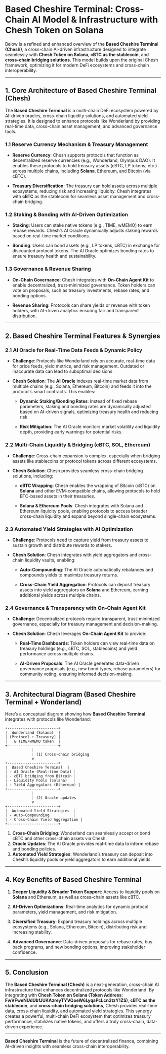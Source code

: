 # Based Cheshire Terminal: Cross-Chain AI Model & Infrastructure with Chesh Token on Solana

Below is a refined and enhanced overview of the **Based Cheshire Terminal (Chesh)**, a cross-chain AI-driven infrastructure designed to integrate seamlessly with **Chesh Token on Solana**, **cBTC as the stablecoin**, and **cross-chain bridging solutions**. This model builds upon the original Chesh framework, optimizing it for modern DeFi ecosystems and cross-chain interoperability.

---

## 1. Core Architecture of Based Cheshire Terminal (Chesh)

The **Based Cheshire Terminal** is a multi-chain DeFi ecosystem powered by AI-driven oracles, cross-chain liquidity solutions, and automated yield strategies. It is designed to enhance protocols like Wonderland by providing real-time data, cross-chain asset management, and advanced governance tools.

### 1.1 Reserve Currency Mechanism & Treasury Management

- **Reserve Currency**: Chesh supports protocols that function as decentralized reserve currencies (e.g., Wonderland, Olympus DAO). It enables these protocols to hold treasury assets (cBTC, LP tokens, etc.) across multiple chains, including **Solana**, Ethereum, and Bitcoin (via cBTC).
  
- **Treasury Diversification**: The treasury can hold assets across multiple ecosystems, reducing risk and increasing liquidity. Chesh integrates with **cBTC** as the stablecoin for seamless asset management and cross-chain bridging.

### 1.2 Staking & Bonding with AI-Driven Optimization

- **Staking**: Users can stake native tokens (e.g., TIME, wMEMO) to earn rebase rewards. Chesh’s AI Oracle dynamically adjusts staking rewards based on real-time market conditions.
  
- **Bonding**: Users can bond assets (e.g., LP tokens, cBTC) in exchange for discounted protocol tokens. The AI Oracle optimizes bonding rates to ensure treasury health and sustainability.

### 1.3 Governance & Revenue Sharing

- **On-Chain Governance**: Chesh integrates with **On-Chain Agent Kit** to enable decentralized, trust-minimized governance. Token holders can vote on proposals, such as treasury investments, rebase rates, and bonding options.
  
- **Revenue Sharing**: Protocols can share yields or revenue with token holders, with AI-driven analytics ensuring fair and transparent distribution.

---

## 2. Based Cheshire Terminal Features & Synergies

### 2.1 AI Oracle for Real-Time Data Feeds & Dynamic Policy

- **Challenge**: Protocols like Wonderland rely on accurate, real-time data for price feeds, yield metrics, and risk management. Outdated or inaccurate data can lead to suboptimal decisions.
  
- **Chesh Solution**: The **AI Oracle** indexes real-time market data from multiple chains (e.g., Solana, Ethereum, Bitcoin) and feeds it into the protocol’s smart contracts. This enables:
  
  - **Dynamic Staking/Bonding Rates**: Instead of fixed rebase parameters, staking and bonding rates are dynamically adjusted based on AI-driven signals, optimizing treasury health and reducing risk.
  
  - **Risk Mitigation**: The AI Oracle monitors market volatility and liquidity depth, providing early warnings for potential risks.

### 2.2 Multi-Chain Liquidity & Bridging (cBTC, SOL, Ethereum)

- **Challenge**: Cross-chain expansion is complex, especially when bridging assets like stablecoins or protocol tokens across different ecosystems.
  
- **Chesh Solution**: Chesh provides seamless cross-chain bridging solutions, including:
  
  - **cBTC Wrapping**: Chesh enables the wrapping of Bitcoin (cBTC) on **Solana** and other EVM-compatible chains, allowing protocols to hold BTC-based assets in their treasuries.
  
  - **Solana & Ethereum Pools**: Chesh integrates with Solana and Ethereum liquidity pools, enabling protocols to access broader cross-chain liquidity and expand beyond single-chain ecosystems.

### 2.3 Automated Yield Strategies with AI Optimization

- **Challenge**: Protocols need to capture yield from treasury assets to sustain growth and distribute rewards to stakers.
  
- **Chesh Solution**: Chesh integrates with yield aggregators and cross-chain liquidity vaults, enabling:
  
  - **Auto-Compounding**: The AI Oracle automatically rebalances and compounds yields to maximize treasury returns.
  
  - **Cross-Chain Yield Aggregation**: Protocols can deposit treasury assets into yield aggregators on **Solana** and Ethereum, earning additional yields across multiple chains.

### 2.4 Governance & Transparency with On-Chain Agent Kit

- **Challenge**: Decentralized protocols require transparent, trust-minimized governance, especially for treasury management and decision-making.
  
- **Chesh Solution**: Chesh leverages **On-Chain Agent Kit** to provide:
  
  - **Real-Time Dashboards**: Token holders can view real-time data on treasury holdings (e.g., cBTC, SOL, stablecoins) and yield performance across multiple chains.
  
  - **AI-Driven Proposals**: The AI Oracle generates data-driven governance proposals (e.g., new bond types, rebase parameters) for community voting, ensuring informed decision-making.

---

## 3. Architectural Diagram (Based Cheshire Terminal + Wonderland)

Here’s a conceptual diagram showing how **Based Cheshire Terminal** integrates with protocols like Wonderland:

```
+-----------------------+
|  Wonderland (Solana)  |
| (Protocol + Treasury) |
|   & TIME/wMEMO token  |
+-----------------------+
            |
            | (1) Cross-chain bridging
            v
+-----------------------+
|  Based Cheshire Terminal  |
| - AI Oracle (Real-time Data) |
| - cBTC bridging from Bitcoin |
| - Liquidity Pools (Solana)   |
| - Yield Aggregators (Ethereum) |
+-----------------------+
            |
            | (2) Oracle updates
            v
+-----------------------+
|  Automated Yield Strategies  |
| - Auto-Compounding           |
| - Cross-Chain Yield Aggregation |
+-----------------------+
```

1. **Cross-Chain Bridging**: Wonderland can seamlessly accept or bond cBTC and other cross-chain assets via Chesh.
2. **Oracle Updates**: The AI Oracle provides real-time data to inform rebase and bonding policies.
3. **Automated Yield Strategies**: Wonderland’s treasury can deposit into Chesh’s liquidity pools or yield aggregators to earn additional yields.

---

## 4. Key Benefits of Based Cheshire Terminal

1. **Deeper Liquidity & Broader Token Support**: Access to liquidity pools on **Solana** and Ethereum, as well as cross-chain assets like cBTC.
  
2. **AI-Driven Optimizations**: Real-time analytics for dynamic protocol parameters, yield management, and risk mitigation.
  
3. **Diversified Treasury**: Expand treasury holdings across multiple ecosystems (e.g., Solana, Ethereum, Bitcoin), distributing risk and increasing stability.
  
4. **Advanced Governance**: Data-driven proposals for rebase rates, buy-back programs, and new bonding options, improving stakeholder confidence.

---

## 5. Conclusion

The **Based Cheshire Terminal (Chesh)** is a next-generation, cross-chain AI infrastructure that enhances decentralized protocols like Wonderland. By integrating with **Chesh Token on Solana (Token Address: FwVFweNUdUbfJUKAzreyTYVQoeW6LyqaPcLcn3tzY1ZS)**, **cBTC as the stablecoin**, and **cross-chain bridging solutions**, Chesh provides real-time data, cross-chain liquidity, and automated yield strategies. This synergy creates a powerful, multi-chain DeFi ecosystem that optimizes treasury performance, stabilizes native tokens, and offers a truly cross-chain, data-driven experience.

--- 

**Based Cheshire Terminal** is the future of decentralized finance, combining AI-driven insights with seamless cross-chain interoperability.

